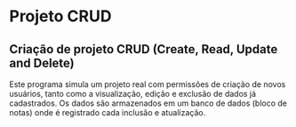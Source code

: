 # Projeto CRUD 
## Criação de projeto CRUD (Create, Read, Update and Delete)

Este programa simula um projeto real com permissões de criação de novos usuários, tanto como a visualização, edição e exclusão de dados já cadastrados.
Os dados são armazenados em um banco de dados (bloco de notas) onde é registrado cada inclusão e atualização.
